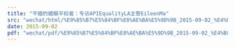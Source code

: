 ```yaml
---
title: "不婚的婚姻平权者：专访APIEqualityLA主管EileenMa"
src: "wechat/html/%E9%85%B7%E5%84%BF%E8%AE%BA%E5%9D%9B_2015-09-02_%E4%B8%8D%E5%A9%9A%E7%9A%84%E5%A9%9A%E5%A7%BB%E5%B9%B3%E6%9D%83%E8%80%85%EF%BC%9A%E4%B8%93%E8%AE%BFAPIEqualityLA%E4%B8%BB%E7%AE%A1EileenMa.html"
date: 2015-09-02
pdf: "wechat/pdf/%E9%85%B7%E5%84%BF%E8%AE%BA%E5%9D%9B_2015-09-02_%E4%B8%8D%E5%A9%9A%E7%9A%84%E5%A9%9A%E5%A7%BB%E5%B9%B3%E6%9D%83%E8%80%85%EF%BC%9A%E4%B8%93%E8%AE%BFAPIEqualityLA%E4%B8%BB%E7%AE%A1EileenMa.pdf"
---
```

